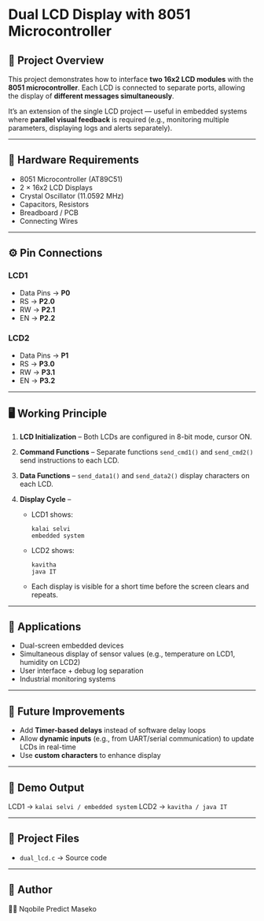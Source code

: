 # Dual LCD Display with 8051 Microcontroller

## 📌 Project Overview

This project demonstrates how to interface **two 16x2 LCD modules** with the **8051 microcontroller**.
Each LCD is connected to separate ports, allowing the display of **different messages simultaneously**.

It’s an extension of the single LCD project — useful in embedded systems where **parallel visual feedback** is required (e.g., monitoring multiple parameters, displaying logs and alerts separately).

---

## 🔧 Hardware Requirements

* 8051 Microcontroller (AT89C51)
* 2 × 16x2 LCD Displays
* Crystal Oscillator (11.0592 MHz)
* Capacitors, Resistors
* Breadboard / PCB
* Connecting Wires

---

## ⚙️ Pin Connections

### LCD1

* Data Pins → **P0**
* RS → **P2.0**
* RW → **P2.1**
* EN → **P2.2**

### LCD2

* Data Pins → **P1**
* RS → **P3.0**
* RW → **P3.1**
* EN → **P3.2**

---

## 🖥️ Working Principle

1. **LCD Initialization** – Both LCDs are configured in 8-bit mode, cursor ON.
2. **Command Functions** – Separate functions `send_cmd1()` and `send_cmd2()` send instructions to each LCD.
3. **Data Functions** – `send_data1()` and `send_data2()` display characters on each LCD.
4. **Display Cycle** –

   * LCD1 shows:

     ```
     kalai selvi
     embedded system
     ```
   * LCD2 shows:

     ```
     kavitha
     java IT
     ```
   * Each display is visible for a short time before the screen clears and repeats.

---

## 📂 Applications

* Dual-screen embedded devices
* Simultaneous display of sensor values (e.g., temperature on LCD1, humidity on LCD2)
* User interface + debug log separation
* Industrial monitoring systems

---

## 🚀 Future Improvements

* Add **Timer-based delays** instead of software delay loops
* Allow **dynamic inputs** (e.g., from UART/serial communication) to update LCDs in real-time
* Use **custom characters** to enhance display

---

## 📸 Demo Output

LCD1 → `kalai selvi / embedded system`
LCD2 → `kavitha / java IT`

---

## 📎 Project Files

* `dual_lcd.c` → Source code

---

## 🔗 Author

👨‍💻 Nqobile Predict Maseko
